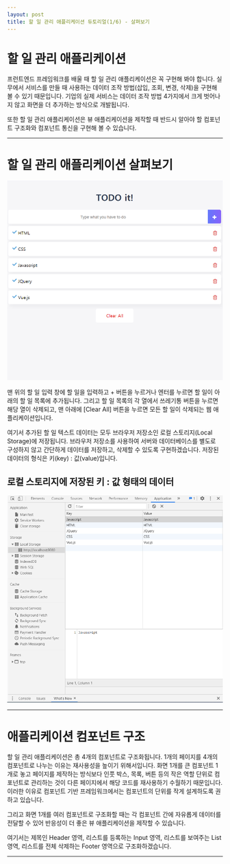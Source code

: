 ```yaml
---
layout: post
title: 할 일 관리 애플리케이션 듀토리얼(1/6) - 살펴보기
---
```


# 할 일 관리 애플리케이션

프런트엔드 프레임워크를 배울 때 할 일 관리 애플리케이션은 꼭 구현해 봐야 합니다. 실무에서 서비스를 만들 때 사용하는 데이터 조작 방법(삽입, 조회, 변경, 삭제)을 구현해 볼 수 있기 때문입니다. 기업의 실제 서비스는 데이터 조작 방법 4가지에서 크게 벗어나지 않고 화면을 더 추가하는 방식으로 개발됩니다.

또한 할 일 관리 애플리케이션은 뷰 애플리케이션을 제작할 때 반드시 알아야 할 컴포넌트 구조화와 컴포넌트 통신을 구현해 볼 수 있습니다.

***

# 할 일 관리 애플리케이션 살펴보기

![todopreview](/images/todopreview.PNG)

맨 위의 할 일 입력 창에 할 일을 입력하고 + 버튼을 누르거나 엔터를 누르면 할 일이 아래의 할 일 목록에 추가됩니다. 그리고 할 일 목록의 각 열에서 쓰레기통 버튼을 누르면 해당 열이 삭제되고, 맨 아래에 [Clear All] 버튼을 누르면 모든 할 일이 삭제되는 웹 애플리케이션입니다.

여기서 추가된 할 일 텍스트 데이터는 모두 브라우저 저장소인 로컬 스토리지(Local Storage)에 저장됩니다. 브라우저 저장소를 사용하여 서버와 데이터베이스를 별도로 구성하지 않고 간단하게 데이터를 저장하고, 삭제할 수 있도록 구현하겠습니다. 저장된 데이터의 형식은 키(key) : 값(value)입니다.

## 로컬 스토리지에 저장된 키 : 값 형태의 데이터

![todolocalstorage](/images/todolocalstorage.PNG)

***

# 애플리케이션 컴포넌트 구조

할 일 관리 애플리케이션은 총 4개의 컴포넌트로 구조화됩니다. 1개의 페이지를 4개의 컴포넌트로 나누는 이유는 재사용성을 높이기 위해서입니다. 화면 1개를 큰 컴포넌트 1개로 놓고 페이지를 제작하는 방식보다 인풋 박스, 목록, 버튼 등의 작은 역할 단위로 컴포넌트로 관리하는 것이 다른 페이지에서 해당 코드를 재사용하기 수월하기 때문입니다. 이러한 이유로 컴포넌트 기반 프레임워크에서는 컴포넌트의 단위를 작게 설계하도록 권하고 있습니다.

그리고 화면 1개를 여러 컴포넌트로 구조화할 때는 각 컴포넌트 간에 자유롭게 데이터를 전달할 수 있어 반응성이 더 좋은 뷰 애플리케이션을 제작할 수 있습니다.

여기서는 제목인 Header 영역, 리스트를 등록하는 Input 영역, 리스트를 보여주는 List 영역, 리스트를 전체 삭제하는 Footer 영역으로 구조화하겠습니다.

***
